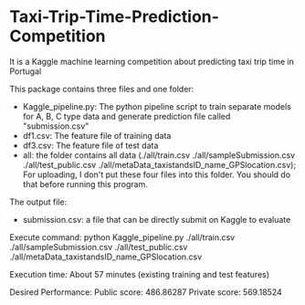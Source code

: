 # Taxi-Trip-Time-Prediction-Competition
It is a Kaggle machine learning competition about predicting taxi trip time in Portugal

This package contains three files and one folder:
- Kaggle_pipeline.py: The python pipeline script to train separate models for A, B, C type data and generate prediction file called "submission.csv"
- df1.csv: The feature file of training data
- df3.csv: The feature file of test data
- all: the folder contains all data (./all/train.csv ./all/sampleSubmission.csv ./all/test_public.csv ./all/metaData_taxistandsID_name_GPSlocation.csv); For uploading, I don't put these four files into this folder. You should do that before running this program.

The output file:
- submission.csv: a file that can be directly submit on Kaggle to evaluate

Execute command:
python Kaggle_pipeline.py ./all/train.csv ./all/sampleSubmission.csv ./all/test_public.csv ./all/metaData_taxistandsID_name_GPSlocation.csv


Execution time:
About 57 minutes (existing training and test features)

Desired Performance:
Public score: 486.86287
Private score: 569.18524
